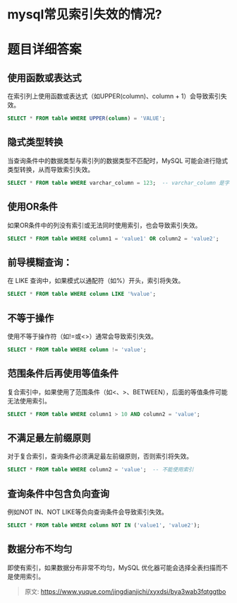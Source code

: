 # mysql常见索引失效的情况?

# 题目详细答案
## 使用函数或表达式
在索引列上使用函数或表达式（如UPPER(column)、column + 1）会导致索引失效。

```sql
SELECT * FROM table WHERE UPPER(column) = 'VALUE';
```

## 隐式类型转换
当查询条件中的数据类型与索引列的数据类型不匹配时，MySQL 可能会进行隐式类型转换，从而导致索引失效。

```sql
SELECT * FROM table WHERE varchar_column = 123;  -- varchar_column 是字符串类型
```

## 使用OR条件
如果OR条件中的列没有索引或无法同时使用索引，也会导致索引失效。

```sql
SELECT * FROM table WHERE column1 = 'value1' OR column2 = 'value2';
```

## 前导模糊查询：
在 LIKE 查询中，如果模式以通配符（如%）开头，索引将失效。

```sql
SELECT * FROM table WHERE column LIKE '%value';
```

## 不等于操作
使用不等于操作符（如!=或<>）通常会导致索引失效。

```sql
SELECT * FROM table WHERE column != 'value';
```

## 范围条件后再使用等值条件
复合索引中，如果使用了范围条件（如<、>、BETWEEN），后面的等值条件可能无法使用索引。

```sql
SELECT * FROM table WHERE column1 > 10 AND column2 = 'value';
```

## 不满足最左前缀原则
对于复合索引，查询条件必须满足最左前缀原则，否则索引将失效。

```sql
SELECT * FROM table WHERE column2 = 'value';  -- 不能使用索引
```

## 查询条件中包含负向查询
例如NOT IN、NOT LIKE等负向查询条件会导致索引失效。

```sql
SELECT * FROM table WHERE column NOT IN ('value1', 'value2');
```

## 数据分布不均匀
即使有索引，如果数据分布非常不均匀，MySQL 优化器可能会选择全表扫描而不是使用索引。



> 原文: <https://www.yuque.com/jingdianjichi/xyxdsi/bya3wab3fqtggtbo>
